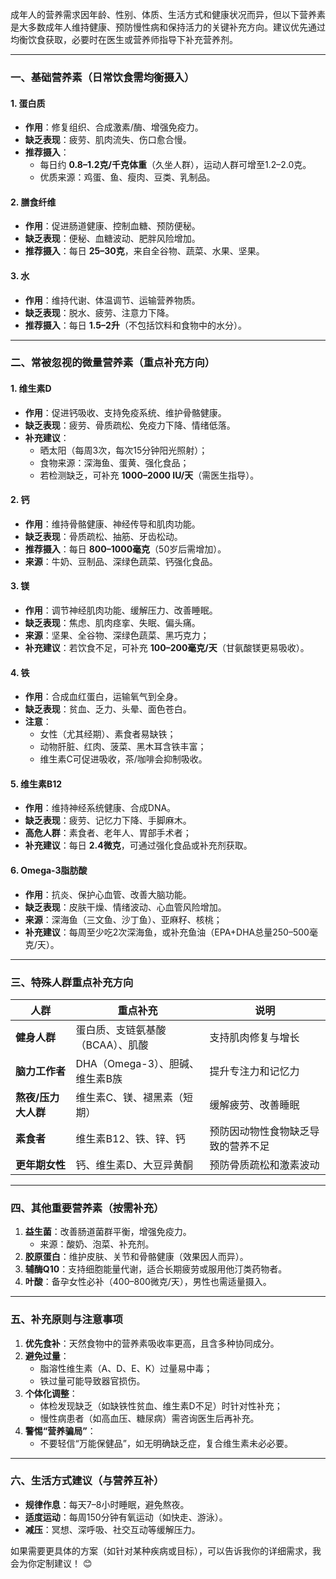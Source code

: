 成年人的营养需求因年龄、性别、体质、生活方式和健康状况而异，但以下营养素是大多数成年人维持健康、预防慢性病和保持活力的关键补充方向。建议优先通过均衡饮食获取，必要时在医生或营养师指导下补充营养剂。

---

### 一、基础营养素（日常饮食需均衡摄入）
#### 1. 蛋白质  
- **作用**：修复组织、合成激素/酶、增强免疫力。  
- **缺乏表现**：疲劳、肌肉流失、伤口愈合慢。  
- **推荐摄入**：  
  - 每日约 **0.8–1.2克/千克体重**（久坐人群），运动人群可增至1.2–2.0克。  
  - 优质来源：鸡蛋、鱼、瘦肉、豆类、乳制品。  

#### 2. 膳食纤维  
- **作用**：促进肠道健康、控制血糖、预防便秘。  
- **缺乏表现**：便秘、血糖波动、肥胖风险增加。  
- **推荐摄入**：每日 **25–30克**，来自全谷物、蔬菜、水果、坚果。

#### 3. 水
- **作用**：维持代谢、体温调节、运输营养物质。  
- **缺乏表现**：脱水、疲劳、注意力下降。  
- **推荐摄入**：每日 **1.5–2升**（不包括饮料和食物中的水分）。

---

### **二、常被忽视的微量营养素（重点补充方向）**
#### 1. 维生素D  
- **作用**：促进钙吸收、支持免疫系统、维护骨骼健康。  
- **缺乏表现**：疲劳、骨质疏松、免疫力下降、情绪低落。  
- **补充建议**：  
  - 晒太阳（每周3次，每次15分钟阳光照射）；  
  - 食物来源：深海鱼、蛋黄、强化食品；  
  - 若检测缺乏，可补充 **1000–2000 IU/天**（需医生指导）。  

#### 2. 钙  
- **作用**：维持骨骼健康、神经传导和肌肉功能。  
- **缺乏表现**：骨质疏松、抽筋、牙齿松动。  
- **推荐摄入**：每日 **800–1000毫克**（50岁后需增加）。  
- **来源**：牛奶、豆制品、深绿色蔬菜、钙强化食品。  

#### 3. 镁  
- **作用**：调节神经肌肉功能、缓解压力、改善睡眠。  
- **缺乏表现**：焦虑、肌肉痉挛、失眠、偏头痛。  
- **来源**：坚果、全谷物、深绿色蔬菜、黑巧克力；  
- **补充建议**：若饮食不足，可补充 **100–200毫克/天**（甘氨酸镁更易吸收）。  

#### 4. 铁  
- **作用**：合成血红蛋白，运输氧气到全身。  
- **缺乏表现**：贫血、乏力、头晕、面色苍白。  
- **注意**：  
  - 女性（尤其经期）、素食者易缺铁；  
  - 动物肝脏、红肉、菠菜、黑木耳含铁丰富；  
  - 维生素C可促进吸收，茶/咖啡会抑制吸收。  

#### 5. 维生素B12  
- **作用**：维持神经系统健康、合成DNA。  
- **缺乏表现**：疲劳、记忆力下降、手脚麻木。  
- **高危人群**：素食者、老年人、胃部手术者；  
- **补充建议**：每日 **2.4微克**，可通过强化食品或补充剂获取。  

#### 6. Omega-3脂肪酸  
- **作用**：抗炎、保护心血管、改善大脑功能。  
- **缺乏表现**：皮肤干燥、情绪波动、心血管风险增加。  
- **来源**：深海鱼（三文鱼、沙丁鱼）、亚麻籽、核桃；  
- **补充建议**：每周至少吃2次深海鱼，或补充鱼油（EPA+DHA总量250–500毫克/天）。  

---

### 三、特殊人群重点补充方向

| 人群 | 重点补充 | 说明 |
|------|----------|------|
| **健身人群** | 蛋白质、支链氨基酸（BCAA）、肌酸 | 支持肌肉修复与增长 |
| **脑力工作者** | DHA（Omega-3）、胆碱、维生素B族 | 提升专注力和记忆力 |
| **熬夜/压力大人群** | 维生素C、镁、褪黑素（短期） | 缓解疲劳、改善睡眠 |
| **素食者** | 维生素B12、铁、锌、钙 | 预防因动物性食物缺乏导致的营养不足 |
| **更年期女性** | 钙、维生素D、大豆异黄酮 | 预防骨质疏松和激素波动 |

---

### 四、其他重要营养素（按需补充）
1. **益生菌**：改善肠道菌群平衡，增强免疫力。  
   - 来源：酸奶、泡菜、补充剂。  
2. **胶原蛋白**：维护皮肤、关节和骨骼健康（效果因人而异）。  
3. **辅酶Q10**：支持细胞能量代谢，适合长期疲劳或服用他汀类药物者。  
4. **叶酸**：备孕女性必补（400–800微克/天），男性也需适量摄入。  

---

### 五、补充原则与注意事项
1. **优先食补**：天然食物中的营养素吸收率更高，且含多种协同成分。  
2. **避免过量**：  
   - 脂溶性维生素（A、D、E、K）过量易中毒；  
   - 铁过量可能导致器官损伤。  
3. **个体化调整**：  
   - 体检发现缺乏（如缺铁性贫血、维生素D不足）时针对性补充；  
   - 慢性病患者（如高血压、糖尿病）需咨询医生后再补充。  
4. **警惕“营养骗局”**：  
   - 不要轻信“万能保健品”，如无明确缺乏症，复合维生素未必必要。  

---

### 六、生活方式建议（与营养互补）
- **规律作息**：每天7–8小时睡眠，避免熬夜。  
- **适度运动**：每周150分钟有氧运动（如快走、游泳）。  
- **减压**：冥想、深呼吸、社交互动等缓解压力。  

如果需要更具体的方案（如针对某种疾病或目标），可以告诉我你的详细需求，我会为你定制建议！ 😊